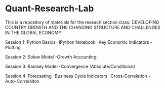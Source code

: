 # Quant-Research-Lab

This is a repository of materials for the reseach section class: 
DEVELOPING COUNTRY GROWTH AND THE CHANGING 
STRUCTURE AND CHALLENGES IN THE GLOBAL ECONOMY

Session 1:
Python Basics
-IPython Notebook
-Key Economic Indicators
-Plotting

Session 2:
Solow Model
-Growth Accounting

Session 3:
Ramsey Model
-Convergence (Absolute/Conditional)

Session 4:
Forecasting
-Business Cycle Indicators
-Cross-Correlation
-Auto-Correlaiton
